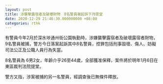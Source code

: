 ```yaml
---
layout: post
title: 涉襲擊露宿者及破壞財物　8名警員被起訴下月提堂
date: 2020-12-29 21:46:30.000000000 +08:00
categories: rthk
---
```


有警員今年2月於深水埗通州街公園執勤時，涉嫌襲擊露宿者及破壞露宿者財物，9名警員被捕，警方今日落案起訴其中8名警員，控罪包括刑事毀壞、傷人、妨礙司法公正及公職人員行為失當。

8名警員為 6男2女，年齡介乎26至44歲，全部獲准保釋，案件將於明年1月6日在東區裁判法院提堂。

警方又指，涉案被捕的另一名警員，經調查後已無條件釋放。
